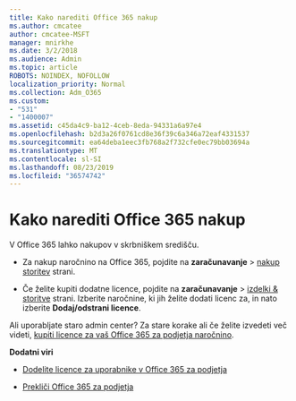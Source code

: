 ```yaml
---
title: Kako narediti Office 365 nakup
ms.author: cmcatee
author: cmcatee-MSFT
manager: mnirkhe
ms.date: 3/2/2018
ms.audience: Admin
ms.topic: article
ROBOTS: NOINDEX, NOFOLLOW
localization_priority: Normal
ms.collection: Adm_O365
ms.custom:
- "531"
- "1400007"
ms.assetid: c45da4c9-ba12-4ceb-8eda-94331a6a97e4
ms.openlocfilehash: b2d3a26f0761cd8e36f39c6a346a72eaf4331537
ms.sourcegitcommit: ea64deba1eec3fb768a2f732cfe0ec79bb03694a
ms.translationtype: MT
ms.contentlocale: sl-SI
ms.lasthandoff: 08/23/2019
ms.locfileid: "36574742"
---
```

# <a name="how-to-make-an-office-365-purchase"></a>Kako narediti Office 365 nakup

V Office 365 lahko nakupov v skrbniškem središču.
  
- Za nakup naročnino na Office 365, pojdite na **zaračunavanje** \> [nakup storitev](https://go.microsoft.com/fwlink/p/?linkid=868433) strani.

- Če želite kupiti dodatne licence, pojdite na **zaračunavanje** \> [izdelki & storitve](https://go.microsoft.com/fwlink/p/?linkid=842054) strani. Izberite naročnine, ki jih želite dodati licenc za, in nato izberite **Dodaj/odstrani licence**.
  
Ali uporabljate staro admin center? Za stare korake ali če želite izvedeti več videti, [kupiti licence za vaš Office 365 za podjetja naročnino](https://docs.microsoft.com/office365/admin/subscriptions-and-billing/buy-licenses).

**Dodatni viri**
  
- [Dodelite licence za uporabnike v Office 365 za podjetja](https://docs.microsoft.com/office365/admin/subscriptions-and-billing/assign-licenses-to-users)

- [Prekliči Office 365 za podjetja](https://docs.microsoft.com/office365/admin/subscriptions-and-billing/cancel-your-subscription)
